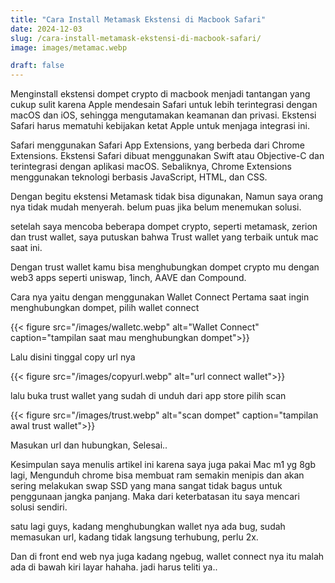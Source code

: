 ```yaml
---
title: "Cara Install Metamask Ekstensi di Macbook Safari"
date: 2024-12-03
slug: /cara-install-metamask-ekstensi-di-macbook-safari/
image: images/metamac.webp

draft: false
---
```


Menginstall ekstensi dompet crypto di macbook menjadi tantangan yang cukup sulit karena Apple mendesain Safari untuk lebih terintegrasi dengan macOS dan iOS, sehingga mengutamakan keamanan dan privasi. Ekstensi Safari harus mematuhi kebijakan ketat Apple untuk menjaga integrasi ini.

Safari menggunakan Safari App Extensions, yang berbeda dari Chrome Extensions. Ekstensi Safari dibuat menggunakan Swift atau Objective-C dan terintegrasi dengan aplikasi macOS. Sebaliknya, Chrome Extensions menggunakan teknologi berbasis JavaScript, HTML, dan CSS.

Dengan begitu ekstensi Metamask tidak bisa digunakan, Namun saya orang nya tidak mudah menyerah. belum puas jika belum menemukan solusi.

setelah saya mencoba beberapa dompet crypto, seperti metamask, zerion dan trust wallet, saya putuskan bahwa Trust wallet yang terbaik untuk mac saat ini.

Dengan trust wallet kamu bisa menghubungkan dompet crypto mu dengan web3 apps seperti uniswap, 1inch, AAVE dan Compound.

Cara nya yaitu dengan menggunakan Wallet Connect
Pertama saat ingin menghubungkan dompet, pilih wallet connect

{{< figure src="/images/walletc.webp" alt="Wallet Connect" caption="tampilan saat mau menghubungkan dompet">}}

Lalu disini tinggal copy url nya

{{< figure src="/images/copyurl.webp" alt="url connect wallet">}}

lalu buka trust wallet yang sudah di unduh dari app store
pilih scan

{{< figure src="/images/trust.webp" alt="scan dompet" caption="tampilan awal trust wallet">}}

Masukan url dan hubungkan, Selesai..

Kesimpulan
saya menulis artikel ini karena saya juga pakai Mac m1 yg 8gb lagi, Mengunduh chrome bisa membuat ram semakin menipis dan akan sering melakukan swap SSD yang mana sangat tidak bagus untuk penggunaan jangka panjang. Maka dari keterbatasan itu saya mencari solusi sendiri.

satu lagi guys, kadang menghubungkan wallet nya ada bug, sudah memasukan url, kadang tidak langsung terhubung, perlu 2x.

Dan di front end web nya juga kadang ngebug, wallet connect nya itu malah ada di bawah kiri layar hahaha. jadi harus teliti ya..
